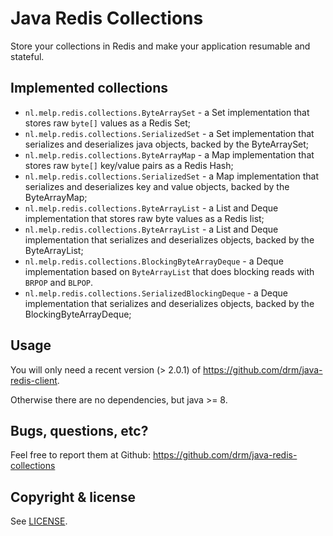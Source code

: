 # Java Redis Collections

Store your collections in Redis and make your application resumable and stateful.

## Implemented collections

* `nl.melp.redis.collections.ByteArraySet` - a Set implementation that stores raw `byte[]` values as a Redis Set;
* `nl.melp.redis.collections.SerializedSet` - a Set implementation that serializes and deserializes java objects, 
   backed by the ByteArraySet;
* `nl.melp.redis.collections.ByteArrayMap` - a Map implementation that stores raw `byte[]` key/value pairs as a Redis Hash;
* `nl.melp.redis.collections.SerializedSet` - a Map implementation that serializes and deserializes key and value objects, 
   backed by the ByteArrayMap;
* `nl.melp.redis.collections.ByteArrayList` - a List and Deque implementation that stores raw byte values as a Redis list;
* `nl.melp.redis.collections.ByteArrayList` - a List and Deque implementation that serializes and deserializes objects, 
  backed by the ByteArrayList;
* `nl.melp.redis.collections.BlockingByteArrayDeque` - a Deque implementation based on `ByteArrayList` that does blocking reads with `BRPOP` and `BLPOP`.
* `nl.melp.redis.collections.SerializedBlockingDeque` - a Deque implementation that serializes and deserializes objects, 
  backed by the BlockingByteArrayDeque;

## Usage

You will only need a recent version (> 2.0.1) of https://github.com/drm/java-redis-client. 

Otherwise there are no dependencies, but java >= 8.

## Bugs, questions, etc?

Feel free to report them at Github: https://github.com/drm/java-redis-collections

## Copyright & license

See [LICENSE](LICENSE).
